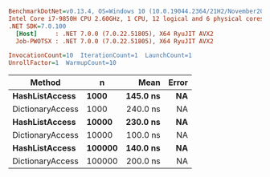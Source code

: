 ``` ini

BenchmarkDotNet=v0.13.4, OS=Windows 10 (10.0.19044.2364/21H2/November2021Update)
Intel Core i7-9850H CPU 2.60GHz, 1 CPU, 12 logical and 6 physical cores
.NET SDK=7.0.100
  [Host]     : .NET 7.0.0 (7.0.22.51805), X64 RyuJIT AVX2
  Job-PWOTSX : .NET 7.0.0 (7.0.22.51805), X64 RyuJIT AVX2

InvocationCount=10  IterationCount=1  LaunchCount=1  
UnrollFactor=1  WarmupCount=10  

```
|           Method |      n |     Mean | Error |
|----------------- |------- |---------:|------:|
|   **HashListAccess** |   **1000** | **145.0 ns** |    **NA** |
| DictionaryAccess |   1000 | 240.0 ns |    NA |
|   **HashListAccess** |  **10000** | **230.0 ns** |    **NA** |
| DictionaryAccess |  10000 | 100.0 ns |    NA |
|   **HashListAccess** | **100000** | **140.0 ns** |    **NA** |
| DictionaryAccess | 100000 | 200.0 ns |    NA |
